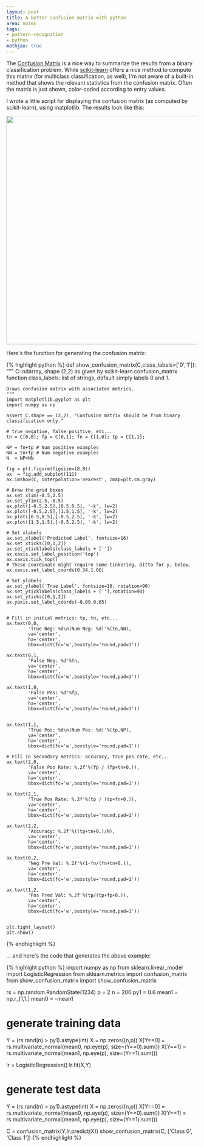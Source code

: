 ```yaml
---
layout: post
title: A better confusion matrix with python
area: notes
tags:
- pattern-recognition
- python
mathjax: true
---
```


The [Confusion Matrix](https://en.wikipedia.org/wiki/Confusion_matrix) is a nice way to summarize the results from a binary classification problem. While [scikit-learn](http://scikit-learn.org/) offers a nice method to compute this matrix (for multiclass classification, as well), I'm not aware of a built-in method that shows the relevant statistics from the confusion matrix. Often the matrix is just shown, color-coded according to entry values.

I wrote a little script for displaying the confusion matrix (as computed by scikit-learn), using matplotlib. The results look like this:

<div style="text-align:center"><img width="600px" height="600px" src="{{ site.baseurl }}/images/confusion-matrix.png"></div>

Here's the function for generating the confusion matrix:

{% highlight python %}
def show_confusion_matrix(C,class_labels=['0','1']):
    """
    C: ndarray, shape (2,2) as given by scikit-learn confusion_matrix function
    class_labels: list of strings, default simply labels 0 and 1.

    Draws confusion matrix with associated metrics.
    """
    import matplotlib.pyplot as plt
    import numpy as np
    
    assert C.shape == (2,2), "Confusion matrix should be from binary classification only."
    
    # true negative, false positive, etc...
    tn = C[0,0]; fp = C[0,1]; fn = C[1,0]; tp = C[1,1];

    NP = fn+tp # Num positive examples
    NN = tn+fp # Num negative examples
    N  = NP+NN

    fig = plt.figure(figsize=(8,8))
    ax  = fig.add_subplot(111)
    ax.imshow(C, interpolation='nearest', cmap=plt.cm.gray)

    # Draw the grid boxes
    ax.set_xlim(-0.5,2.5)
    ax.set_ylim(2.5,-0.5)
    ax.plot([-0.5,2.5],[0.5,0.5], '-k', lw=2)
    ax.plot([-0.5,2.5],[1.5,1.5], '-k', lw=2)
    ax.plot([0.5,0.5],[-0.5,2.5], '-k', lw=2)
    ax.plot([1.5,1.5],[-0.5,2.5], '-k', lw=2)

    # Set xlabels
    ax.set_xlabel('Predicted Label', fontsize=16)
    ax.set_xticks([0,1,2])
    ax.set_xticklabels(class_labels + [''])
    ax.xaxis.set_label_position('top')
    ax.xaxis.tick_top()
    # These coordinate might require some tinkering. Ditto for y, below.
    ax.xaxis.set_label_coords(0.34,1.06)

    # Set ylabels
    ax.set_ylabel('True Label', fontsize=16, rotation=90)
    ax.set_yticklabels(class_labels + [''],rotation=90)
    ax.set_yticks([0,1,2])
    ax.yaxis.set_label_coords(-0.09,0.65)


    # Fill in initial metrics: tp, tn, etc...
    ax.text(0,0,
            'True Neg: %d\n(Num Neg: %d)'%(tn,NN),
            va='center',
            ha='center',
            bbox=dict(fc='w',boxstyle='round,pad=1'))

    ax.text(0,1,
            'False Neg: %d'%fn,
            va='center',
            ha='center',
            bbox=dict(fc='w',boxstyle='round,pad=1'))

    ax.text(1,0,
            'False Pos: %d'%fp,
            va='center',
            ha='center',
            bbox=dict(fc='w',boxstyle='round,pad=1'))


    ax.text(1,1,
            'True Pos: %d\n(Num Pos: %d)'%(tp,NP),
            va='center',
            ha='center',
            bbox=dict(fc='w',boxstyle='round,pad=1'))

    # Fill in secondary metrics: accuracy, true pos rate, etc...
    ax.text(2,0,
            'False Pos Rate: %.2f'%(fp / (fp+tn+0.)),
            va='center',
            ha='center',
            bbox=dict(fc='w',boxstyle='round,pad=1'))

    ax.text(2,1,
            'True Pos Rate: %.2f'%(tp / (tp+fn+0.)),
            va='center',
            ha='center',
            bbox=dict(fc='w',boxstyle='round,pad=1'))

    ax.text(2,2,
            'Accuracy: %.2f'%((tp+tn+0.)/N),
            va='center',
            ha='center',
            bbox=dict(fc='w',boxstyle='round,pad=1'))

    ax.text(0,2,
            'Neg Pre Val: %.2f'%(1-fn/(fn+tn+0.)),
            va='center',
            ha='center',
            bbox=dict(fc='w',boxstyle='round,pad=1'))

    ax.text(1,2,
            'Pos Pred Val: %.2f'%(tp/(tp+fp+0.)),
            va='center',
            ha='center',
            bbox=dict(fc='w',boxstyle='round,pad=1'))


    plt.tight_layout()
    plt.show()
{% endhighlight %}

... and here's the code that generates the above example:

{% highlight python %}
import numpy as np
from sklearn.linear_model import LogisticRegression
from sklearn.metrics import confusion_matrix
from show_confusion_matrix import show_confusion_matrix

rs = np.random.RandomState(1234)
p = 2
n = 200
py1 = 0.6
mean1 = np.r_[1,1.]
mean0 = -mean1

# generate training data
Y = (rs.rand(n) > py1).astype(int)
X = np.zeros((n,p))
X[Y==0] = rs.multivariate_normal(mean0, np.eye(p), size=(Y==0).sum())
X[Y==1] = rs.multivariate_normal(mean1, np.eye(p), size=(Y==1).sum())

lr = LogisticRegression()
lr.fit(X,Y)

# generate test data
Y = (rs.rand(n) > py1).astype(int)
X = np.zeros((n,p))
X[Y==0] = rs.multivariate_normal(mean0, np.eye(p), size=(Y==0).sum())
X[Y==1] = rs.multivariate_normal(mean1, np.eye(p), size=(Y==1).sum())

C = confusion_matrix(Y,lr.predict(X))
show_confusion_matrix(C, ['Class 0', 'Class 1'])
{% endhighlight %}
